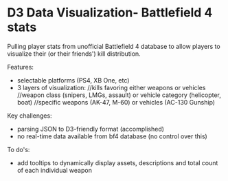 D3 Data Visualization- Battlefield 4 stats
=======

Pulling player stats from unofficial Battlefield 4 database to allow players to visualize their (or their friends') kill distribution. 

Features:
- selectable platforms (PS4, XB One, etc) 
- 3 layers of visualization: 
    //kills favoring either weapons or vehicles
    //weapon class (snipers, LMGs, assault) or vehicle category (helicopter, boat)
    //specific weapons (AK-47, M-60) or vehicles (AC-130 Gunship)

Key challenges:
- parsing JSON to D3-friendly format (accomplished)
- no real-time data available from bf4 database (no control over this)

To do's:
- add tooltips to dynamically display assets, descriptions and total count of each individual weapon

